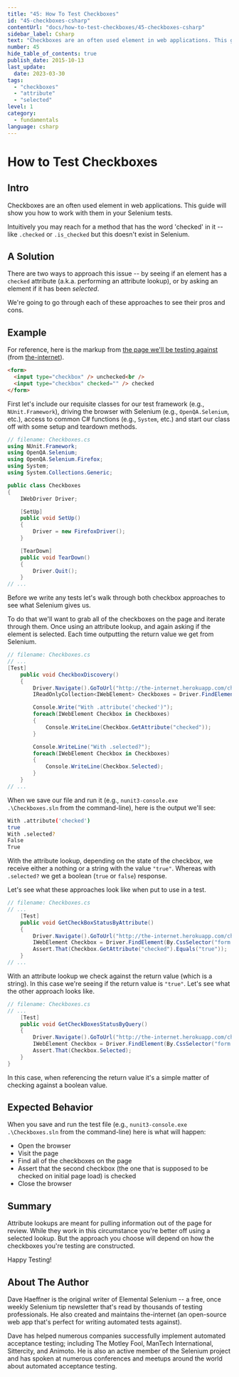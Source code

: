 ```yaml
---
title: "45: How To Test Checkboxes"
id: "45-checkboxes-csharp"
contentUrl: "docs/how-to-test-checkboxes/45-checkboxes-csharp"
sidebar_label: Csharp
text: "Checkboxes are an often used element in web applications. This guide will show you how to work with them in your Selenium tests."
number: 45
hide_table_of_contents: true
publish_date: 2015-10-13
last_update:
  date: 2023-03-30
tags:
  - "checkboxes"
  - "attribute"
  - "selected"
level: 1
category:
  - fundamentals
language: csharp
---
```


# How to Test Checkboxes

## Intro

Checkboxes are an often used element in web applications. This guide will show you how to work with them in your Selenium tests.

Intuitively you may reach for a method that has the word 'checked' in it -- like `.checked` or `.is_checked` but this doesn't exist in Selenium.

## A Solution

There are two ways to approach this issue -- by seeing if an element has a `checked` attribute (a.k.a. performing an attribute lookup), or by asking an element if it has been _selected_.

We're going to go through each of these approaches to see their pros and cons.

## Example

For reference, here is the markup from [the page we'll be testing against](http://the-internet.herokuapp.com/checkboxes) (from [the-internet](https://github.com/tourdedave/the-internet)).

```html
<form>
  <input type="checkbox" /> unchecked<br />
  <input type="checkbox" checked="" /> checked
</form>
```

First let's include our requisite classes for our test framework (e.g., `NUnit.Framework`), driving the browser with Selenium (e.g., `OpenQA.Selenium`, etc.), access to common C# functions (e.g., `System`, etc.) and start our class off with some setup and teardown methods.

```csharp
// filename: Checkboxes.cs
using NUnit.Framework;
using OpenQA.Selenium;
using OpenQA.Selenium.Firefox;
using System;
using System.Collections.Generic;

public class Checkboxes
{
    IWebDriver Driver;

    [SetUp]
    public void SetUp()
    {
        Driver = new FirefoxDriver();
    }

    [TearDown]
    public void TearDown()
    {
        Driver.Quit();
    }
// ...
```

Before we write any tests let's walk through both checkbox approaches to see what Selenium gives us.

To do that we'll want to grab all of the checkboxes on the page and iterate through them. Once using an attribute lookup, and again asking if the element is selected. Each time outputting the return value we get from Selenium.

```csharp
// filename: Checkboxes.cs
// ...
[Test]
    public void CheckboxDiscovery()
    {
        Driver.Navigate().GoToUrl("http://the-internet.herokuapp.com/checkboxes");
        IReadOnlyCollection<IWebElement> Checkboxes = Driver.FindElements(By.CssSelector("input[type=\"checkbox\"]"));

        Console.Write("With .attribute('checked')");
        foreach(IWebElement Checkbox in Checkboxes)
        {
            Console.WriteLine(Checkbox.GetAttribute("checked"));
        }

        Console.WriteLine("With .selected?");
        foreach(IWebElement Checkbox in Checkboxes)
        {
            Console.WriteLine(Checkbox.Selected);
        }
    }
// ...
```

When we save our file and run it (e.g., `nunit3-console.exe .\Checkboxes.sln` from the command-line), here is the output we'll see:

```sh
With .attribute('checked')
true
With .selected?
False
True
```

With the attribute lookup, depending on the state of the checkbox, we receive either a nothing or a string with the value `"true"`. Whereas with `.selected?` we get a boolean (`true` or `false`) response.

Let's see what these approaches look like when put to use in a test.

```csharp
// filename: Checkboxes.cs
// ...
    [Test]
    public void GetCheckBoxStatusByAttribute()
    {
        Driver.Navigate().GoToUrl("http://the-internet.herokuapp.com/checkboxes");
        IWebElement Checkbox = Driver.FindElement(By.CssSelector("form input:nth-of-type(2)"));
        Assert.That(Checkbox.GetAttribute("checked").Equals("true"));
    }
// ...
```

With an attribute lookup we check against the return value (which is a string). In this case we're seeing if the return value is `"true"`. Let's see what the other approach looks like.

```csharp
// filename: Checkboxes.cs
// ...
    [Test]
    public void GetCheckBoxesStatusByQuery()
    {
        Driver.Navigate().GoToUrl("http://the-internet.herokuapp.com/checkboxes");
        IWebElement Checkbox = Driver.FindElement(By.CssSelector("form input:nth-of-type(2)"));
        Assert.That(Checkbox.Selected);
    }
}
```

In this case, when referencing the return value it's a simple matter of checking against a boolean value.

## Expected Behavior

When you save and run the test file (e.g., `nunit3-console.exe .\Checkboxes.sln` from the command-line) here is what will happen:

- Open the browser
- Visit the page
- Find all of the checkboxes on the page
- Assert that the second checkbox (the one that is supposed to be checked on initial page load) is checked
- Close the browser

## Summary

Attribute lookups are meant for pulling information out of the page for review. While they work in this circumstance you're better off using a selected lookup. But the approach you choose will depend on how the checkboxes you're testing are constructed.

Happy Testing!

## About The Author

Dave Haeffner is the original writer of Elemental Selenium -- a free, once weekly Selenium tip newsletter that's read by thousands of testing professionals. He also created and maintains the-internet (an open-source web app that's perfect for writing automated tests against).

Dave has helped numerous companies successfully implement automated acceptance testing; including The Motley Fool, ManTech International, Sittercity, and Animoto. He is also an active member of the Selenium project and has spoken at numerous conferences and meetups around the world about automated acceptance testing.
